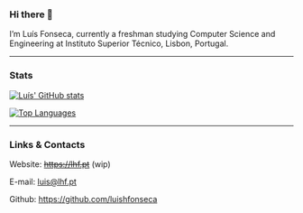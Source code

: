 ### Hi there 👋

I’m Luís Fonseca, currently a freshman studying Computer Science and Engineering at Instituto Superior Técnico, Lisbon, Portugal.

---

### Stats

[![Luís' GitHub stats](https://github-readme-stats.vercel.app/api?username=luishfonseca&show_icons=true&theme=dark)](https://github.com/anuraghazra/github-readme-stats)

[![Top Languages](https://github-readme-stats.vercel.app/api/top-langs/?username=luishfonseca&layout=compact&theme=dark&langs_count=8)](https://github.com/anuraghazra/github-readme-stats)

---

### Links & Contacts

Website: ~~https://lhf.pt~~ (wip)

E-mail: [luis@lhf.pt](mailto:luis@lhf.pt)

Github: https://github.com/luishfonseca

